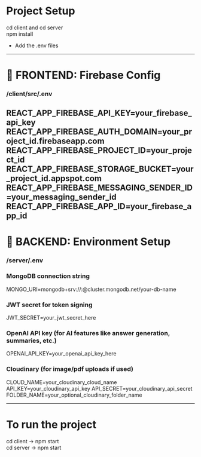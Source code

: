 # Project Setup

cd client  and cd server  
npm install

- Add the .env files
 ---

# 🔐 FRONTEND: Firebase Config

### /client/src/.env
REACT_APP_FIREBASE_API_KEY=your_firebase_api_key   REACT_APP_FIREBASE_AUTH_DOMAIN=your_project_id.firebaseapp.com  
REACT_APP_FIREBASE_PROJECT_ID=your_project_id  
REACT_APP_FIREBASE_STORAGE_BUCKET=your_project_id.appspot.com  
REACT_APP_FIREBASE_MESSAGING_SENDER_ID=your_messaging_sender_id  
REACT_APP_FIREBASE_APP_ID=your_firebase_app_id
---


# 🧠 BACKEND: Environment Setup
### /server/.env
### MongoDB connection string
MONGO_URI=mongodb+srv://<username>:<password>@cluster.mongodb.net/your-db-name
### JWT secret for token signing
JWT_SECRET=your_jwt_secret_here
### OpenAI API key (for AI features like answer generation, summaries, etc.)
OPENAI_API_KEY=your_openai_api_key_here
### Cloudinary (for image/pdf uploads if used)
CLOUD_NAME=your_cloudinary_cloud_name
API_KEY=your_cloudinary_api_key
API_SECRET=your_cloudinary_api_secret
FOLDER_NAME=your_optional_cloudinary_folder_name


---

# To run the project
cd client -> npm start  
cd server -> npm start